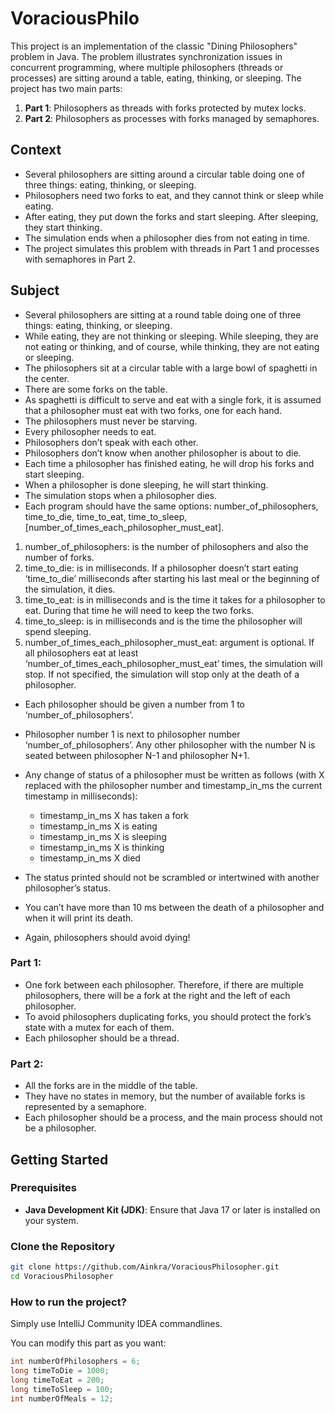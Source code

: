 # VoraciousPhilo

This project is an implementation of the classic "Dining Philosophers" problem in Java. The problem illustrates synchronization issues in concurrent programming, where multiple philosophers (threads or processes) are sitting around a table, eating, thinking, or sleeping. The project has two main parts:

1. **Part 1**: Philosophers as threads with forks protected by mutex locks.
2. **Part 2**: Philosophers as processes with forks managed by semaphores.

## Context
- Several philosophers are sitting around a circular table doing one of three things: eating, thinking, or sleeping.
- Philosophers need two forks to eat, and they cannot think or sleep while eating.
- After eating, they put down the forks and start sleeping. After sleeping, they start thinking.
- The simulation ends when a philosopher dies from not eating in time.
- The project simulates this problem with threads in Part 1 and processes with semaphores in Part 2.

## Subject
- Several philosophers are sitting at a round table doing one of three things: eating, thinking, or sleeping.
- While eating, they are not thinking or sleeping. While sleeping, they are not eating or thinking, and of course, while thinking, they are not eating or sleeping.
- The philosophers sit at a circular table with a large bowl of spaghetti in the center.
- There are some forks on the table.
- As spaghetti is difficult to serve and eat with a single fork, it is assumed that a philosopher must eat with two forks, one for each hand.
- The philosophers must never be starving.
- Every philosopher needs to eat.
- Philosophers don’t speak with each other.
- Philosophers don’t know when another philosopher is about to die.
- Each time a philosopher has finished eating, he will drop his forks and start sleeping.
- When a philosopher is done sleeping, he will start thinking.
- The simulation stops when a philosopher dies.
- Each program should have the same options: number_of_philosophers, time_to_die, time_to_eat, time_to_sleep, [number_of_times_each_philosopher_must_eat].

1. number_of_philosophers: is the number of philosophers and also the number of forks.
2. time_to_die: is in milliseconds. If a philosopher doesn’t start eating ‘time_to_die’ milliseconds after starting his last meal or the beginning of the simulation, it dies.
3. time_to_eat: is in milliseconds and is the time it takes for a philosopher to eat. During that time he will need to keep the two forks.
4. time_to_sleep: is in milliseconds and is the time the philosopher will spend sleeping.
5. number_of_times_each_philosopher_must_eat: argument is optional. If all philosophers eat at least ‘number_of_times_each_philosopher_must_eat’ times, the simulation will stop. If not specified, the simulation will stop only at the death of a philosopher.

- Each philosopher should be given a number from 1 to ‘number_of_philosophers’.
- Philosopher number 1 is next to philosopher number ‘number_of_philosophers’. Any other philosopher with the number N is seated between philosopher N-1 and philosopher N+1.
- Any change of status of a philosopher must be written as follows (with X replaced with the philosopher number and timestamp_in_ms the current timestamp in milliseconds):
    - timestamp_in_ms X has taken a fork
    - timestamp_in_ms X is eating
    - timestamp_in_ms X is sleeping
    - timestamp_in_ms X is thinking
    - timestamp_in_ms X died

- The status printed should not be scrambled or intertwined with another philosopher’s status.
- You can’t have more than 10 ms between the death of a philosopher and when it will print its death.
- Again, philosophers should avoid dying!

### Part 1:
- One fork between each philosopher. Therefore, if there are multiple philosophers, there will be a fork at the right and the left of each philosopher.
- To avoid philosophers duplicating forks, you should protect the fork’s state with a mutex for each of them.
- Each philosopher should be a thread.

### Part 2:
- All the forks are in the middle of the table.
- They have no states in memory, but the number of available forks is represented by a semaphore.
- Each philosopher should be a process, and the main process should not be a philosopher.

## Getting Started

### Prerequisites

- **Java Development Kit (JDK)**: Ensure that Java 17 or later is installed on your system.

### Clone the Repository

```bash
git clone https://github.com/Ainkra/VoraciousPhilosopher.git
cd VoraciousPhilosopher
```
### How to run the project?
Simply use IntelliJ Community IDEA commandlines.

You can modify this part as you want:
```java
int numberOfPhilosophers = 6;
long timeToDie = 1000;
long timeToEat = 200;
long timeToSleep = 100;
int numberOfMeals = 12;
```
